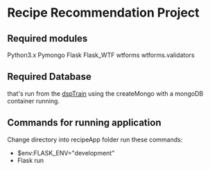 # Recipe Recommendation Project

## Required modules
Python3.x
Pymongo
Flask
Flask\_WTF
wtforms
wtforms.validators

## Required Database 
that's run from the [dspTrain](https://github.com/yatesytea/dspTrain/datacleaning) using the createMongo with a mongoDB container running.

## Commands for running application
Change directory into recipeApp folder
run these commands:
* $env:FLASK_ENV="development"
* Flask run